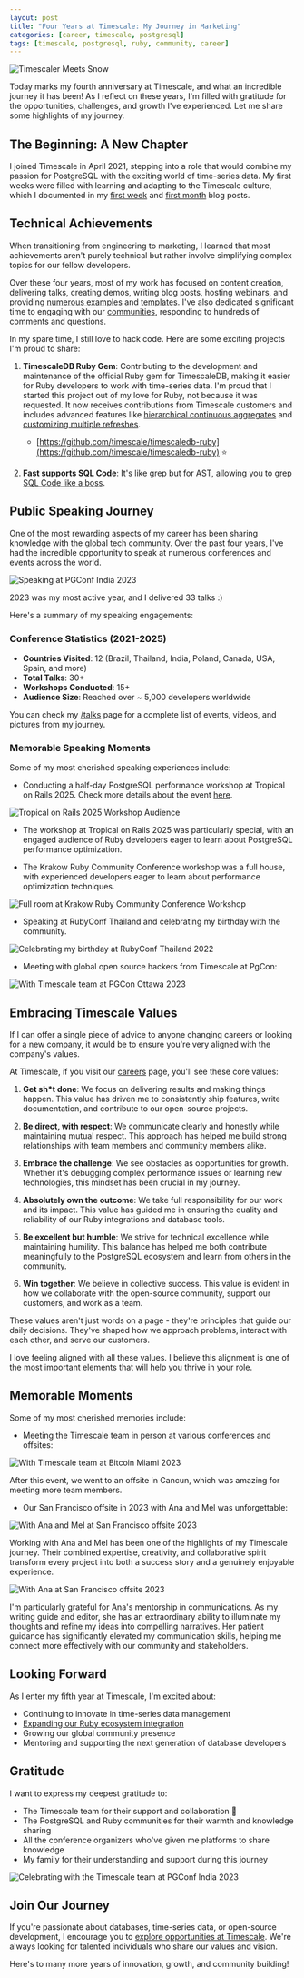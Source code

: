 ```yaml
---
layout: post
title: "Four Years at Timescale: My Journey in Marketing"
categories: [career, timescale, postgresql]
tags: [timescale, postgresql, ruby, community, career]
---
```


![Timescaler Meets Snow](/images/jonatas-2025-timescaledb-madrid-snow.jpg)

Today marks my fourth anniversary at Timescale, and what an incredible journey it has been! As I reflect on these years, I'm filled with gratitude for the opportunities, challenges, and growth I've experienced. Let me share some highlights of my journey.

## The Beginning: A New Chapter

I joined Timescale in April 2021, stepping into a role that would combine my passion for PostgreSQL with the exciting world of time-series data. My first weeks were filled with learning and adapting to the Timescale culture, which I documented in my [first week](https://ideia.me/my-first-week-at-timescale) and [first month](https://ideia.me/my-first-month-at-timescale) blog posts.

## Technical Achievements

When transitioning from engineering to marketing, I learned that most achievements aren't purely technical but rather involve simplifying complex topics for our fellow developers.

Over these four years, most of my work has focused on content creation, delivering talks, creating demos, writing blog posts, hosting webinars,
and providing [numerous examples](https://github.com/jonatas/sql-snippets) and [templates](https://github.com/timescale/templates).
I've also dedicated significant time to engaging with our [communities](https://www.timescale.com/community), responding to hundreds of comments and questions.

In my spare time, I still love to hack code. Here are some exciting projects I'm proud to share:

1. **TimescaleDB Ruby Gem**: Contributing to the development and maintenance of the official Ruby gem for TimescaleDB, making it easier for Ruby developers to work with time-series data. I'm proud that I started this project out of my love for Ruby, not because it was requested. It now receives contributions from Timescale customers and includes advanced features like [hierarchical continuous aggregates](https://ideia.me/hierarchical-continuous-aggregates-with-ruby) and [customizing multiple refreshes](https://ideia.me/customize-multiple-refreshes-continuous-aggregates).

   * [https://github.com/timescale/timescaledb-ruby](https://github.com/timescale/timescaledb-ruby) ⭐️

2. **Fast supports SQL Code**: It's like grep but for AST, allowing you to [grep SQL Code like a boss](/grepping-sql-code-like-a-boss).

## Public Speaking Journey

One of the most rewarding aspects of my career has been sharing knowledge with the global tech community. Over the past four years, I've had the incredible opportunity to speak at numerous conferences and events across the world.

![Speaking at PGConf India 2023](/images/pgconf-india-2023-jonatasdp-talk.jpg)

2023 was my most active year, and I delivered 33 talks :)

Here's a summary of my speaking engagements:

### Conference Statistics (2021-2025)

- **Countries Visited**: 12 (Brazil, Thailand, India, Poland, Canada, USA, Spain, and more)
- **Total Talks**: 30+
- **Workshops Conducted**: 15+
- **Audience Size**: Reached over ~ 5,000 developers worldwide

You can check my [/talks](/talks) page for a complete list of events, videos, and pictures from my journey.

### Memorable Speaking Moments

Some of my most cherished speaking experiences include:

- Conducting a half-day PostgreSQL performance workshop at Tropical on Rails 2025. Check more details about the event [here](/tropical-on-rails-2025-a-celebration-of-ruby-community).

![Tropical on Rails 2025 Workshop Audience](/images/tropicalonrails-2025-workshop-audience.jpg)

- The workshop at Tropical on Rails 2025 was particularly special, with an engaged audience of Ruby developers eager to learn about PostgreSQL performance optimization.

- The Krakow Ruby Community Conference workshop was a full house, with experienced developers eager to learn about performance optimization techniques.

![Full room at Krakow Ruby Community Conference Workshop](/images/krakow-ruby-community-conference-performance-workshop-full-room.jpg)

- Speaking at RubyConf Thailand and celebrating my birthday with the community.

![Celebrating my birthday at RubyConf Thailand 2022](/images/jonatasdp-birthday-thailand-2022.jpg)

- Meeting with global open source hackers from Timescale at PgCon:

![With Timescale team at PGCon Ottawa 2023](/images/jonatas-timescale-friends-pgcon-ottawa-2023.jpeg)

## Embracing Timescale Values

If I can offer a single piece of advice to anyone changing careers or looking for a new company, it would be to ensure you're very aligned with the company's values.

At Timescale, if you visit our [careers](https://www.timescale.com/careers) page, you'll see these core values:

1. **Get sh*t done**: We focus on delivering results and making things happen. This value has driven me to consistently ship features, write documentation, and contribute to our open-source projects.

2. **Be direct, with respect**: We communicate clearly and honestly while maintaining mutual respect. This approach has helped me build strong relationships with team members and community members alike.

3. **Embrace the challenge**: We see obstacles as opportunities for growth. Whether it's debugging complex performance issues or learning new technologies, this mindset has been crucial in my journey.

4. **Absolutely own the outcome**: We take full responsibility for our work and its impact. This value has guided me in ensuring the quality and reliability of our Ruby integrations and database tools.

5. **Be excellent but humble**: We strive for technical excellence while maintaining humility. This balance has helped me both contribute meaningfully to the PostgreSQL ecosystem and learn from others in the community.

6. **Win together**: We believe in collective success. This value is evident in how we collaborate with the open-source community, support our customers, and work as a team.

These values aren't just words on a page - they're principles that guide our daily decisions. They've shaped how we approach problems, interact with each other, and serve our customers.

I love feeling aligned with all these values. I believe this alignment is one of the most important elements that will help you thrive in your role.

## Memorable Moments

Some of my most cherished memories include:

- Meeting the Timescale team in person at various conferences and offsites:

![With Timescale team at Bitcoin Miami 2023](/images/bitcoin-miami-2023-timescale-folks.jpg)

After this event, we went to an offsite in Cancun, which was amazing for meeting more team members.

- Our San Francisco offsite in 2023 with Ana and Mel was unforgettable:

![With Ana and Mel at San Francisco offsite 2023](/images/jonatas-ana-mel-2023-sfo-offsite.png)

Working with Ana and Mel has been one of the highlights of my Timescale journey. Their combined expertise, creativity, and collaborative spirit transform every project into both a success story and a genuinely enjoyable experience.

![With Ana at San Francisco offsite 2023](/images/jonatas-ana-2023-sfo-offsite.png)

I'm particularly grateful for Ana's mentorship in communications. As my writing guide and editor, she has an extraordinary ability to illuminate my thoughts and refine my ideas into compelling narratives. Her patient guidance has significantly elevated my communication skills, helping me connect more effectively with our community and stakeholders.

## Looking Forward

As I enter my fifth year at Timescale, I'm excited about:

- Continuing to innovate in time-series data management
- [Expanding our Ruby ecosystem integration](https://www.timescale.com/blog/connecting-ruby-and-postgresql-timescale-integrations-expand)
- Growing our global community presence
- Mentoring and supporting the next generation of database developers

## Gratitude

I want to express my deepest gratitude to:

- The Timescale team for their support and collaboration 🫶
- The PostgreSQL and Ruby communities for their warmth and knowledge sharing 
- All the conference organizers who've given me platforms to share knowledge
- My family for their understanding and support during this journey

![Celebrating with the Timescale team at PGConf India 2023](/images/pgconf-india-2023-dinner-with-timescale-folks.jpg)

## Join Our Journey

If you're passionate about databases, time-series data, or open-source development, I encourage you to [explore opportunities at Timescale](https://www.timescale.com/careers). We're always looking for talented individuals who share our values and vision.

Here's to many more years of innovation, growth, and community building!